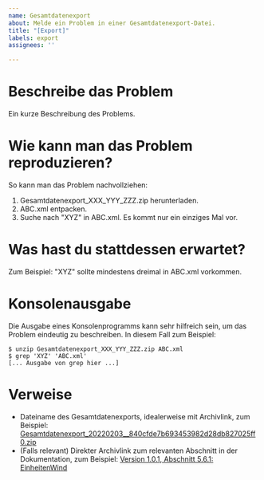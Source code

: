 ```yaml
---
name: Gesamtdatenexport
about: Melde ein Problem in einer Gesamtdatenexport-Datei.
title: "[Export]"
labels: export
assignees: ''

---
```


# Beschreibe das Problem

Ein kurze Beschreibung des Problems.

# Wie kann man das Problem reproduzieren?

So kann man das Problem nachvollziehen:

1. Gesamtdatenexport_XXX_YYY_ZZZ.zip herunterladen.
2. ABC.xml entpacken.
3. Suche nach "XYZ" in ABC.xml. Es kommt nur ein einziges Mal vor.

# Was hast du stattdessen erwartet?

Zum Beispiel: "XYZ" sollte mindestens dreimal in ABC.xml vorkommen.

# Konsolenausgabe

Die Ausgabe eines Konsolenprogramms kann sehr hilfreich sein, um das Problem eindeutig zu beschreiben. In diesem Fall zum Beispiel:

```console
$ unzip Gesamtdatenexport_XXX_YYY_ZZZ.zip ABC.xml
$ grep 'XYZ' 'ABC.xml'
[... Ausgabe von grep hier ...]
```

# Verweise

- Dateiname des Gesamtdatenexports, idealerweise mit Archivlink, zum Beispiel: [Gesamtdatenexport_20220203__840cfde7b693453982d28db827025ff0.zip](https://s3.eu-central-1.wasabisys.com/mastr-backup/Gesamtdatenexport_20220203__840cfde7b693453982d28db827025ff0.zip)
- (Falls relevant) Direkter Archivlink zum relevanten Abschnitt in der Dokumentation, zum Beispiel: [Version 1.0.1, Abschnitt 5.6.1: EinheitenWind](https://web.archive.org/web/20211222091956if_/https://www.marktstammdatenregister.de/MaStRHilfe/files/gesamtdatenexport/Dokumentation%20MaStR%20Gesamtdatenexport.pdf#%5B%7B%22num%22%3A46%2C%22gen%22%3A0%7D%2C%7B%22name%22%3A%22XYZ%22%7D%2C68%2C542%2C0%5D)
